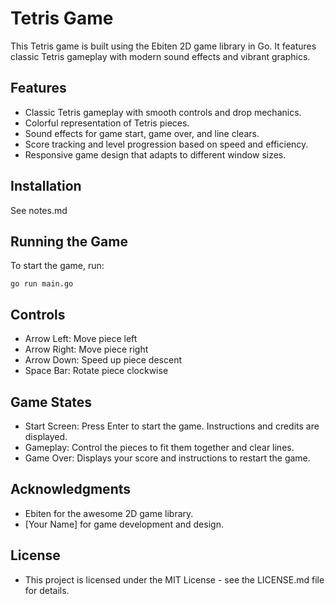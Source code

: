 # Tetris Game

This Tetris game is built using the Ebiten 2D game library in Go. It features classic Tetris gameplay with modern sound effects and vibrant graphics.

## Features

- Classic Tetris gameplay with smooth controls and drop mechanics.
- Colorful representation of Tetris pieces.
- Sound effects for game start, game over, and line clears.
- Score tracking and level progression based on speed and efficiency.
- Responsive game design that adapts to different window sizes.

## Installation

See notes.md

## Running the Game

To start the game, run:

    go run main.go

## Controls

* Arrow Left: Move piece left
* Arrow Right: Move piece right
* Arrow Down: Speed up piece descent
* Space Bar: Rotate piece clockwise

## Game States

* Start Screen: Press Enter to start the game. Instructions and credits are displayed.
* Gameplay: Control the pieces to fit them together and clear lines.
* Game Over: Displays your score and instructions to restart the game.

## Acknowledgments
* Ebiten for the awesome 2D game library.
* [Your Name] for game development and design.

## License
* This project is licensed under the MIT License - see the LICENSE.md file for details.

